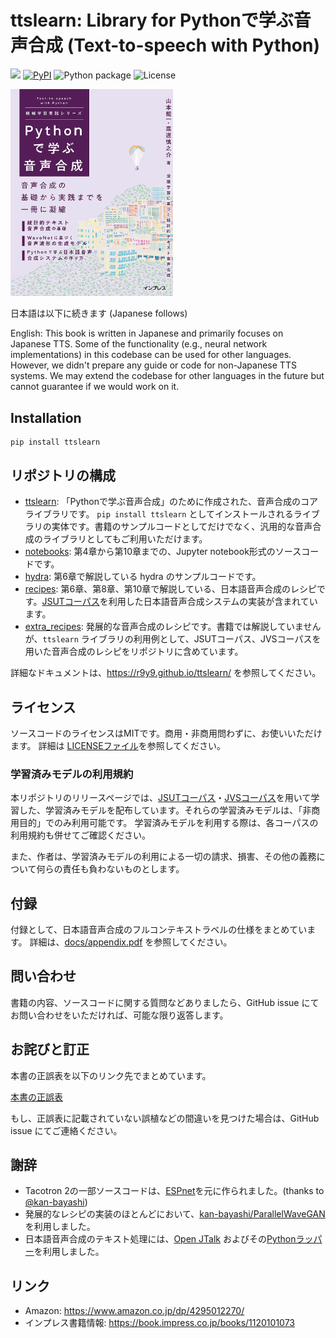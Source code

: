 # ttslearn: Library for Pythonで学ぶ音声合成 (Text-to-speech with Python)

[![][docs-latest-img]][docs-latest-url]
[![PyPI](https://img.shields.io/pypi/v/ttslearn.svg)](https://pypi.python.org/pypi/ttslearn)
![Python package](https://github.com/r9y9/ttslearn/workflows/Python%20package/badge.svg)
![License](http://img.shields.io/badge/license-MIT-brightgreen.svg?style=flat)

[docs-latest-img]: https://img.shields.io/badge/docs-latest-blue.svg
[docs-latest-url]: https://r9y9.github.io/ttslearn/

<div align="left">
<a href="https://book.impress.co.jp/books/1120101073">
<img src="docs/_static/image/ttslearn.jpg" alt="drawing" width="260"/>
</a>

</div>

日本語は以下に続きます (Japanese follows)

English: This book is written in Japanese and primarily focuses on Japanese TTS. Some of the functionality (e.g., neural network implementations) in this codebase can be used for other languages. However, we didn't prepare any guide or code for non-Japanese TTS systems.
We may extend the codebase for other languages in the future but cannot guarantee if we would work on it.

## Installation

```
pip install ttslearn
```

## リポジトリの構成

- [ttslearn](ttslearn): 「Pythonで学ぶ音声合成」のために作成された、音声合成のコアライブラリです。 `pip install ttslearn` としてインストールされるライブラリの実体です。書籍のサンプルコードとしてだけでなく、汎用的な音声合成のライブラリとしてもご利用いただけます。
- [notebooks](notebooks): 第4章から第10章までの、Jupyter notebook形式のソースコードです。
- [hydra](hydra): 第6章で解説している hydra のサンプルコードです。
- [recipes](recipes): 第6章、第8章、第10章で解説している、日本語音声合成のレシピです。[JSUTコーパス](https://sites.google.com/site/shinnosuketakamichi/publication/jsut)を利用した日本語音声合成システムの実装が含まれています。
- [extra_recipes](extra_recipes): 発展的な音声合成のレシピです。書籍では解説していませんが、`ttslearn` ライブラリの利用例として、JSUTコーパス、JVSコーパスを用いた音声合成のレシピをリポジトリに含めています。

詳細なドキュメントは、https://r9y9.github.io/ttslearn/ を参照してください。

## ライセンス

ソースコードのライセンスはMITです。商用・非商用問わずに、お使いいただけます。
詳細は [LICENSEファイル](LICENSE)を参照してください。

### 学習済みモデルの利用規約

本リポジトリのリリースページでは、[JSUTコーパス](https://sites.google.com/site/shinnosuketakamichi/publication/jsut)・[JVSコーパス](https://sites.google.com/site/shinnosuketakamichi/research-topics/jvs_corpus)を用いて学習した、学習済みモデルを配布しています。それらの学習済みモデルは、「非商用目的」でのみ利用可能です。
学習済みモデルを利用する際は、各コーパスの利用規約も併せてご確認ください。

また、作者は、学習済みモデルの利用による一切の請求、損害、その他の義務について何らの責任も負わないものとします。

## 付録

付録として、日本語音声合成のフルコンテキストラベルの仕様をまとめています。
詳細は、[docs/appendix.pdf](docs/appendix.pdf) を参照してください。

## 問い合わせ

書籍の内容、ソースコードに関する質問などありましたら、GitHub issue にてお問い合わせをいただければ、可能な限り返答します。

## お詫びと訂正

本書の正誤表を以下のリンク先でまとめています。

[本書の正誤表](https://docs.google.com/spreadsheets/d/185pTXTzCI3l4kkJTXVa4fsu6yhAwd8aury2PnLol55Q/edit?usp=sharing)

もし、正誤表に記載されていない誤植などの間違いを見つけた場合は、GitHub issue にてご連絡ください。

## 謝辞

- Tacotron 2の一部ソースコードは、[ESPnet](https://github.com/espnet/espnet)を元に作られました。(thanks to [@kan-bayashi](https://github.com/kan-bayashi))
- 発展的なレシピの実装のほとんどにおいて、[kan-bayashi/ParallelWaveGAN](https://github.com/kan-bayashi/ParallelWaveGAN)を利用しました。
- 日本語音声合成のテキスト処理には、[Open JTalk](https://open-jtalk.sp.nitech.ac.jp/) およびその[Pythonラッパー](https://github.com/r9y9/pyopenjtalk)を利用しました。

## リンク

- Amazon: https://www.amazon.co.jp/dp/4295012270/
- インプレス書籍情報: https://book.impress.co.jp/books/1120101073
